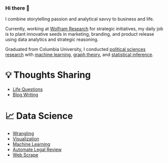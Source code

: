 ### Hi there 👋 

I combine storytelling passion and analytical savvy to business and life.

Currently, working at [Wolfram Research](https://www.wolfram.com/) for strategic initiatives, my daily job is to plant innovative seeds in marketing, branding, and product release using data analytics and strategic reasoning.

Graduated from Columbia University, I conducted [political sciences research](https://github.com/YiAlpha/sharing-deck/blob/main/Columbia%20Thesis%20Presentation.pdf) with [machine learning](https://github.com/YiAlpha/machine-learning-python), [graph theory](https://github.com/YiAlpha/network-analysis-twitter), and [statistical inference](https://github.com/YiAlpha/randomization-simulation-textbook).

# 💡 Thoughts Sharing
- [Life Questions](https://github.com/YiAlpha/sharing-deck)
- [Blog Writing](yidatadive.com)

# 📈 Data Science
- [Wrangling](https://github.com/YiAlpha/data-wrangling-r)
- [Visualization](https://github.com/YiAlpha/data-visualization-r)
- [Machine Learning](https://github.com/YiAlpha/machine-learning-python)
- [Automate Legal Review](https://github.com/YiAlpha/auto-law-review)
- [Web Scrape](https://github.com/YiAlpha/web-scrape-workshop)




